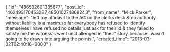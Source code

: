  {
   "id": "486502601385677",
   "post_id": "462493170453287_485010274868243",
   "from_name": "Mick Parker",
   "message": "left my affidavit to the AG on the clerks desk & no authority without liability is a maxim.so far everybody has refused to identify themselves i have refused no details just ask for their id & they failed to satisfy me.the witness's went unchallenged in \"their\" story because i wasn't going to be drawn into arguing the points.",
   "created_time": "2013-03-02T02:40:16+0000"
 }
